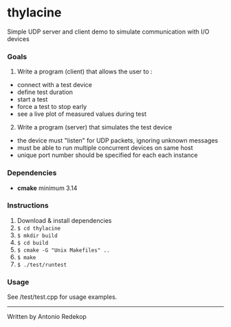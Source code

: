 # thylacine

Simple UDP server and client demo to simulate communication with I/O devices

### Goals

1. Write a program (client) that allows the user to :
  - connect with a test device
  - define test duration
  - start a test
  - force a test to stop early
  - see a live plot of measured values during test

2. Write a program (server) that simulates the test device
  - the device must "listen" for UDP packets, ignoring unknown messages
  - must be able to run multiple concurrent devices on same host   
  - unique port number should be specified for each each instance

### Dependencies
- **cmake** minimum 3.14

### Instructions

1.  Download & install dependencies
2.  `$ cd thylacine`
3.  `$ mkdir build`
4.  `$ cd build`
5.  `$ cmake -G "Unix Makefiles" ..`
6.  `$ make`
7.  `$ ./test/runtest`

### Usage

See /test/test.cpp for usage examples.

---

Written by Antonio Redekop